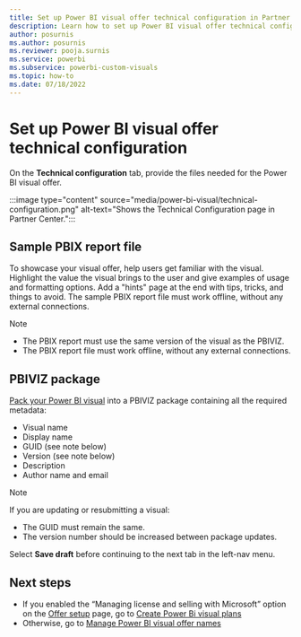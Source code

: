 ```yaml
---
title: Set up Power BI visual offer technical configuration in Partner Center for Microsoft AppSource
description: Learn how to set up Power BI visual offer technical configuration in Partner Center for Microsoft AppSource.
author: posurnis
ms.author: posurnis
ms.reviewer: pooja.surnis
ms.service: powerbi
ms.subservice: powerbi-custom-visuals
ms.topic: how-to
ms.date: 07/18/2022
---
```


# Set up Power BI visual offer technical configuration

On the **Technical configuration** tab, provide the files needed for the Power BI visual offer.

:::image type="content" source="media/power-bi-visual/technical-configuration.png" alt-text="Shows the Technical Configuration page in Partner Center.":::

## Sample PBIX report file

To showcase your visual offer, help users get familiar with the visual. Highlight the value the visual brings to the user and give examples of usage and formatting options. Add a "hints" page at the end with tips, tricks, and things to avoid. The sample PBIX report file must work offline, without any external connections.

> [!NOTE]
> - The PBIX report must use the same version of the visual as the PBIVIZ.
> - The PBIX report file must work offline, without any external connections.

## PBIVIZ package

[Pack your Power BI visual](/power-bi/developer/visuals/package-visual) into a PBIVIZ package containing all the required metadata:

- Visual name
- Display name
- GUID (see note below)
- Version (see note below)
- Description
- Author name and email

> [!NOTE]
> If you are updating or resubmitting a visual:
> - The GUID must remain the same.
> - The version number should be increased between package updates.

Select **Save draft** before continuing to the next tab in the left-nav menu.

## Next steps

- If you enabled the “Managing license and selling with Microsoft” option on the [Offer setup](power-bi-visual-offer-setup.md) page, go to [Create Power Bi visual plans](power-bi-visual-plans.md)
- Otherwise, go to [Manage Power BI visual offer names](power-bi-visual-manage-names.md)
